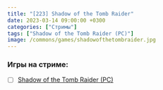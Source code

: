 ```yaml
---
title: "[223] Shadow of the Tomb Raider"
date: 2023-03-14 09:00:00 +0300
categories: ["Стримы"]
tags: ["Shadow of the Tomb Raider (PC)"]
image: /commons/games/shadowofthetombraider.jpg
---
```


### Игры на стриме:
+ [ ] [Shadow of the Tomb Raider (PC)](/tags/shadow-of-the-tomb-raider-pc)
